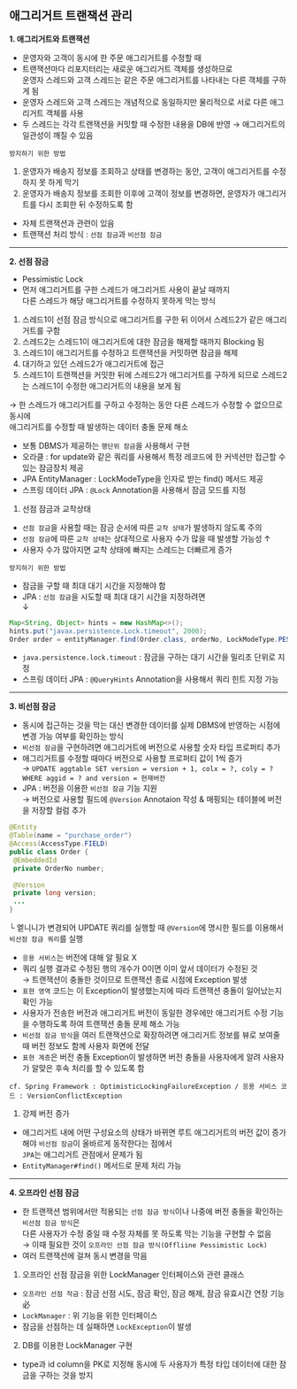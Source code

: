 ## 애그리거트 트랜잭션 관리

**1. 애그리거트와 트랜잭션**
- 운영자와 고객이 동시에 한 주문 애그리거트를 수정할 때
- 트랜잭션마다 리포지터리는 새로운 애그리거트 객체를 생성하므로\
운영자 스레드와 고객 스레드는 같은 주문 애그리거트를 나타내는 다른 객체를 구하게 됨
- 운영자 스레드와 고객 스레드는 개념적으로 동일하지만 물리적으로 서로 다른 애그리거트 객체를 사용
- 두 스레드는 각각 트랜잭션을 커밋할 때 수정한 내용을 DB에 반영
→ 애그리거트의 일관성이 깨질 수 있음

`방지하기 위한 방법`
1. 운영자가 배송지 정보를 조회하고 상태를 변경하는 동안, 고객이 애그리거트를 수정하지 못 하게 막기
2. 운영자가 배송지 정보를 조회한 이후에 고객이 정보를 변경하면, 운영자가 애그리거트를 다시 조회한 뒤 수정하도록 함

- 자체 트랜잭션과 관련이 있음
- 트랜잭션 처리 방식 : `선점 잠금`과 `비선점 잠금`

---

**2. 선점 잠금**
- Pessimistic Lock
- 먼저 애그리거트를 구한 스레드가 애그리거트 사용이 끝날 때까지\
다른 스레드가 해당 애그리거트를 수정하지 못하게 막는 방식
1. 스레드1이 선점 잠금 방식으로 애그리거트를 구한 뒤 이어서 스레드2가 같은 애그리거트를 구함
2. 스레드2는 스레드1이 애그리거트에 대한 잠금을 해제할 때까지 Blocking 됨
3. 스레드1이 애그리거트를 수정하고 트랜잭션을 커밋하면 잠금을 해제
4. 대기하고 있던 스레드2가 애그리거트에 접근
5. 스레드1이 트랜잭션을 커밋한 뒤에 스레드2가 애그리거트를 구하게 되므로 스레드2는 스레드1이 수정한 애그리거트의 내용을 보게 됨

→ 한 스레드가 애그리거트를 구하고 수정하는 동안 다른 스레드가 수정할 수 없으므로 동시에\
애그리거트를 수정할 때 발생하는 데이터 충돌 문제 해소

- 보통 DBMS가 제공하는 `행단위 잠금`을 사용해서 구현
- 오라클 : for update와 같은 쿼리를 사용해서 특정 레코드에 한 커넥션만 접근할 수 있는 잠금장치 제공
- JPA EntityManager : LockModeType을 인자로 받는 find() 메서드 제공
- 스프링 데이터 JPA : `@Lock` Annotation을 사용해서 잠금 모드를 지정
　
 
1. 선점 잠금과 교착상태
- `선점 잠금`을 사용할 때는 잠금 순서에 따른 `교착 상태`가 발생하지 않도록 주의
- `선점 잠금`에 따른 `교착 상태`는 상대적으로 사용자 수가 많을 때 발생할 가능성 ↑
- 사용자 수가 많아지면 교착 상태에 빠지는 스레드는 더빠르게 증가

`방지하기 위한 방법`
- 잠금을 구할 때 최대 대기 시간을 지정해야 함
- JPA : `선점 잠금`을 시도할 때 최대 대기 시간을 지정하려면\
↓
```java
Map<String, Object> hints = new HashMap<>();
hints.put("javax.persistence.Lock.timeout", 2000);
Order order = entityManager.find(Order.class, orderNo, LockModeType.PESSIMISTIC_WRITE, hints);
```

- `java.persistence.lock.timeout` : 잠금을 구하는 대기 시간을 밀리초 단위로 지정
- 스프링 데이터 JPA : `@QueryHints` Annotation을 사용해서 쿼리 힌트 지정 가능

---

**3. 비선점 잠금**
- 동시에 접근하는 것을 막는 대신 변경한 데이터를 실제 DBMS에 반영하는 시점에 변경 가능 여부를 확인하는 방식
- `비선점 잠금`을 구현하려면 애그리거트에 버전으로 사용할 숫자 타입 프로퍼티 추가
- 애그리거트를 수정할 때마다 버전으로 사용할 프로퍼티 값이 1씩 증가\
→ `UPDATE aggtable SET version = version + 1, colx = ?, coly = ? WHERE aggid = ? and version = 현재버전`
- JPA : 버전을 이용한 `비선점 잠금` 기능 지원\
→ 버전으로 사용할 필드에 `@Version` Annotaion 작성 & 매핑되는 테이블에 버전을 저장할 컬럼 추가
```java
@Entity
@Table(name = "purchase_order")
@Access(AccessType.FIELD)
public class Order {
 @EmbeddedId
 private OrderNo number;
 
 @Version
 private long version;
 ...
}
```

└ 엩니니가 변경되어 UPDATE 쿼리를 실행할 때 `@Version`에 명시한 필드를 이용해서 `비선점 잠금 쿼리`를 실행

- `응용 서비스`는 버전에 대해 알 필요 X
- 쿼리 실행 결과로 수정된 행의 개수가 0이면 이미 앞서 데이터가 수정된 것\
→ 트랜잭션이 충돌한 것이므로 트랜잭션 종료 시점에 Exception 발생
- `표현 영역` 코드는 이 Exception이 발생했는지에 따라 트랜잭션 충돌이 일어났는지 확인 가능
- 사용자가 전송한 버전과 애그리거트 버전이 동일한 경우에만 애그리거트 수정 기능을 수행하도록 하여 트랜잭션 충돌 문제 해소 가능
- `비선점 잠금 방식`을 여러 트랜잭션으로 확장하려면 애그리거트 정보를 뷰로 보여줄 때 버전 정보도 함께 사용자 화면에 전달
- `표현 계층`은 버전 충돌 Exception이 발생하면 버전 충돌을 사용자에게 알려 사용자가 알맞은 후속 처리를 할 수 있도록 함

`cf. Spring Framework : OptimisticLockingFailureException / 응용 서비스 코드 : VersionConflictException`

1. 강제 버전 증가
- 애그리거트 내에 어떤 구성요소의 상태가 바뀌면 루트 애그리거트의 버전 값이 증가해야 `비선점 잠금`이 올바르게 동작한다는 점에서\
`JPA`는 애그리거트 관점에서 문제가 됨
- `EntityManager#find()` 메서드로 문제 처리 가능

---

**4. 오프라인 선점 잠금**
- 한 트랜잭션 범위에서만 적용되는 `선점 잠금 방식`이나 나중에 버전 충돌을 확인하는 `비선점 잠금 방식`은\
다른 사용자가 수정 중일 때 수정 자체를 못 하도록 막는 기능을 구현할 수 없음\
→ 이때 필요한 것이 `오프라인 선점 잠금 방식(Offliine Pessimistic Lock)`
- 여러 트랜잭션에 걸쳐 동시 변경을 막음

1. 오프라인 선점 잠금을 위한 LockManager 인터페이스와 관련 클래스
- `오프라인 선점 작금` : 잠금 선점 시도, 잠금 확인, 잠금 해제, 잠금 유효시간 연장 기능 必
- `LockManager` : 위 기능을 위한 인터페이스
- 잠금을 선점하는 데 실패하면 `LockException`이 발생

2. DB를 이용한 LockManager 구현
- type과 id column을 PK로 지정해 동시에 두 사용자가 특정 타입 데이터에 대한 잠금을 구하는 것을 방지
